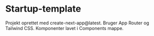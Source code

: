 # Startup-template
Projekt oprettet med create-next-app@latest. Bruger App Router og Tailwind CSS. Komponenter lavet i Components mappe.
